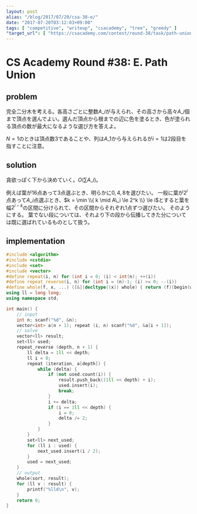 ```yaml
---
layout: post
alias: "/blog/2017/07/20/csa-38-e/"
date: "2017-07-20T03:12:03+09:00"
tags: [ "competitive", "writeup", "csacademy", "tree", "greedy" ]
"target_url": [ "https://csacademy.com/contest/round-38/task/path-union/" ]
---
```


# CS Academy Round #38: E. Path Union

## problem

完全二分木を考える。各高さごとに整数$A\_i$が与えられ、その高さから高々$A\_i$個まで頂点を選んでよい。選んだ頂点から根までの辺に色を塗るとき、色が塗られる頂点の数が最大になるような選び方を答えよ。

$N = 1$のときは頂点数$3$であることや、列は$A\_1$から与えられるが$i = 1$は$2$段目を指すことに注意。

## solution

貪欲っぽく下から決めていく。$O(\sum A\_i)$。

例えば葉が$16$点あって$3$点選ぶとき、明らかに$0, 4, 8$を選びたい。
一般に葉が$2^i$点あって$A\_i$点選ぶとき、$k = \min \\{ k \mid A\_i \le 2^k \\} \le i$とすると葉を幅$2^{i - k}$の区間に分けられて、その区間からそれぞれ$1$点ずつ選びたい。
そのようにする。
葉でない段については、それより下の段から伝播してきた分については既に選ばれているものとして扱う。

## implementation

``` c++
#include <algorithm>
#include <cstdio>
#include <set>
#include <vector>
#define repeat(i, n) for (int i = 0; (i) < int(n); ++(i))
#define repeat_reverse(i, n) for (int i = (n)-1; (i) >= 0; --(i))
#define whole(f, x, ...) ([&](decltype((x)) whole) { return (f)(begin(whole), end(whole), ## __VA_ARGS__); })(x)
using ll = long long;
using namespace std;

int main() {
    // input
    int n; scanf("%d", &n);
    vector<int> a(n + 1); repeat (i, n) scanf("%d", &a[i + 1]);
    // solve
    vector<ll> result;
    set<ll> used;
    repeat_reverse (depth, n + 1) {
        ll delta = 1ll << depth;
        ll i = 0;
        repeat (iteration, a[depth]) {
            while (delta) {
                if (not used.count(i)) {
                    result.push_back((1ll << depth) + i);
                    used.insert(i);
                    break;
                }
                i += delta;
                if (i == 1ll << depth) {
                    i = 0;
                    delta /= 2;
                }
            }
        }
        set<ll> next_used;
        for (ll i : used) {
            next_used.insert(i / 2);
        }
        used = next_used;
    }
    // output
    whole(sort, result);
    for (ll v : result) {
        printf("%lld\n", v);
    }
    return 0;
}
```

